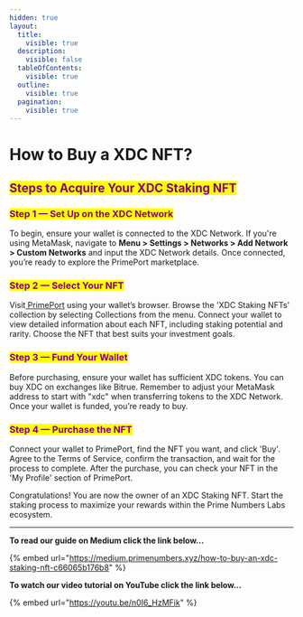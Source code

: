 ```yaml
---
hidden: true
layout:
  title:
    visible: true
  description:
    visible: false
  tableOfContents:
    visible: true
  outline:
    visible: true
  pagination:
    visible: true
---
```


# How to Buy a XDC NFT?

## <mark style="color:purple;">Steps to Acquire Your XDC Staking NFT</mark>

### <mark style="color:purple;">Step 1 — Set Up on the XDC Network</mark>&#x20;

To begin, ensure your wallet is connected to the XDC Network. If you're using MetaMask, navigate to **Menu > Settings > Networks > Add Network > Custom Networks** and input the XDC Network details. Once connected, you’re ready to explore the PrimePort marketplace.

### <mark style="color:purple;">Step 2 — Select Your NFT</mark>&#x20;

Visit[ PrimePort](https://primeport.xyz) using your wallet’s browser. Browse the 'XDC Staking NFTs' collection by selecting Collections from the menu. Connect your wallet to view detailed information about each NFT, including staking potential and rarity. Choose the NFT that best suits your investment goals.

### <mark style="color:purple;">Step 3 — Fund Your Wallet</mark>&#x20;

Before purchasing, ensure your wallet has sufficient XDC tokens. You can buy XDC on exchanges like Bitrue. Remember to adjust your MetaMask address to start with "xdc" when transferring tokens to the XDC Network. Once your wallet is funded, you’re ready to buy.

### <mark style="color:purple;">Step 4 — Purchase the NFT</mark>&#x20;

Connect your wallet to PrimePort, find the NFT you want, and click 'Buy'. Agree to the Terms of Service, confirm the transaction, and wait for the process to complete. After the purchase, you can check your NFT in the 'My Profile' section of PrimePort.

Congratulations! You are now the owner of an XDC Staking NFT. Start the staking process to maximize your rewards within the Prime Numbers Labs ecosystem.

***

**To read our guide on Medium click the link below...**

{% embed url="https://medium.primenumbers.xyz/how-to-buy-an-xdc-staking-nft-c66065b176b8" %}

**To watch our video tutorial on YouTube click the link below...**

{% embed url="https://youtu.be/n0I6_HzMFik" %}
